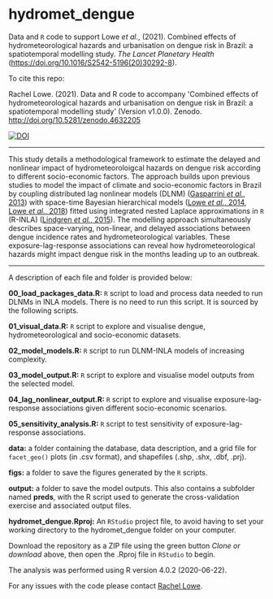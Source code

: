 # hydromet_dengue

Data and `R` code to support Lowe *et al.*, (2021). Combined effects of hydrometeorological hazards and urbanisation on dengue risk in Brazil: a spatiotemporal modelling study. *The Lancet Planetary Health* (https://doi.org/10.1016/S2542-5196(20)30292-8). 

To cite this repo:

Rachel Lowe. (2021). Data and R code to accompany 'Combined effects of hydrometeorological hazards and urbanisation on dengue risk in Brazil: a spatiotemporal modelling study' (Version v1.0.0). Zenodo. http://doi.org/10.5281/zenodo.4632205

[![DOI](https://zenodo.org/badge/DOI/10.5281/zenodo.4632205.svg)](https://doi.org/10.5281/zenodo.4632205)

--------------------------------------------------------------------------------

This study details a methodological framework to estimate the delayed and nonlinear impact of hydrometeoroloigcal hazards on dengue risk according to different socio-economic factors. The approach builds upon previous studies to model the impact of climate and socio-economic factors in Brazil by coupling distributed lag nonlinear models (DLNM) ([Gasparrini *et al.*, 2013](https://doi.org/10.1002/sim.3940)) with space-time Bayesian hierarchical models ([Lowe *et al.*, 2014](https://doi.org/10.1016/S1473-3099(14)70781-9), [Lowe *et al.*, 2018](https://doi.org/10.1371/journal.pmed.1002613)) fitted using integrated nested Laplace approximations in `R` (R-INLA) ([Lindgren *et al.*, 2015](https://www.jstatsoft.org/article/view/v063i19)). The modelling approach simultaneously describes space-varying, non-linear, and delayed associations between dengue incidence rates and hydrometeorological variables. These exposure-lag-response associations can reveal how hydrometeorological hazards might impact dengue risk in the months leading up to an outbreak. 

--------------------------------------------------------------------------------

A description of each file and folder is provided below:

  **00_load_packages_data.R:** `R` script to load and process data needed to run DLNMs in INLA models. There is no need to run this script. It is sourced by the following scripts. 

  **01_visual_data.R:** `R` script to explore and visualise dengue, hydrometeorological and socio-economic datasets.

  **02_model_models.R:** `R` script to run DLNM-INLA models of increasing complexity.

  **03_model_output.R:** `R` script to explore and visualise model outputs from the selected model.

  **04_lag_nonlinear_output.R:** `R` script to explore and visualise exposure-lag-response associations given different socio-economic scenarios.

  **05_sensitivity_analysis.R:** `R` script to test sensitivity of exposure-lag-response associations.
  
  **data:** a folder containing the database, data description, and a grid file for `facet_geo()` plots (in .csv format), and shapefiles (.shp, .shx, .dbf, .prj). 
  
  **figs:** a folder to save the figures generated by the `R` scripts.
  
  **output:** a folder to save the model outputs. This also contains a subfolder named **preds**, with the R script used to generate the cross-validation exercise and associated output files. 
  
  **hydromet_dengue.Rproj:** An `RStudio` project file, to avoid having to set your working directory to the hydromet_dengue folder on your computer. 

Download the repository as a ZIP file using the green button *Clone or download* above, then open the .Rproj file in `RStudio` to begin. 

The analysis was performed using R version 4.0.2 (2020-06-22).

For any issues with the code please contact [Rachel Lowe](https://www.lshtm.ac.uk/aboutus/people/lowe.rachel).
